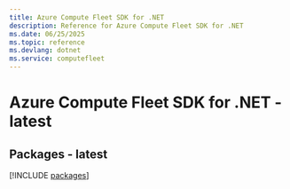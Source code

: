 ```yaml
---
title: Azure Compute Fleet SDK for .NET
description: Reference for Azure Compute Fleet SDK for .NET
ms.date: 06/25/2025
ms.topic: reference
ms.devlang: dotnet
ms.service: computefleet
---
```

# Azure Compute Fleet SDK for .NET - latest
## Packages - latest
[!INCLUDE [packages](compute-fleet-index.md)]